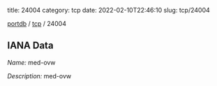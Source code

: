 title: 24004
category: tcp
date: 2022-02-10T22:46:10
slug: tcp/24004

[portdb](/) / [tcp](/category/tcp.html) / 24004


## IANA Data

_Name:_ med-ovw

_Description:_ med-ovw

